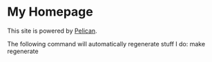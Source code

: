 # My Homepage
This site is powered by [Pelican](http://getpelican.com).

The following command will automatically regenerate stuff I do:
    make regenerate

